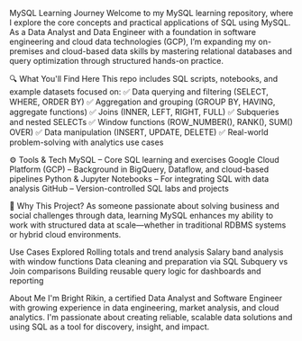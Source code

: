 MySQL Learning Journey
Welcome to my MySQL learning repository, where I explore the core concepts and practical applications of SQL using MySQL. As a Data Analyst and Data Engineer with a foundation in software engineering and cloud data technologies (GCP), I’m expanding my on-premises and cloud-based data skills by mastering relational databases and query optimization through structured hands-on practice.

🔍 What You'll Find Here
This repo includes SQL scripts, notebooks, and example datasets focused on:
✅ Data querying and filtering (SELECT, WHERE, ORDER BY)
✅ Aggregation and grouping (GROUP BY, HAVING, aggregate functions)
✅ Joins (INNER, LEFT, RIGHT, FULL)
✅ Subqueries and nested SELECTs
✅ Window functions (ROW_NUMBER(), RANK(), SUM() OVER)
✅ Data manipulation (INSERT, UPDATE, DELETE)
✅ Real-world problem-solving with analytics use cases

⚙️ Tools & Tech
MySQL – Core SQL learning and exercises
Google Cloud Platform (GCP) – Background in BigQuery, Dataflow, and cloud-based pipelines
Python & Jupyter Notebooks – For integrating SQL with data analysis
GitHub – Version-controlled SQL labs and projects

🧠 Why This Project?
As someone passionate about solving business and social challenges through data, learning MySQL enhances my ability to work with structured data at scale—whether in traditional RDBMS systems or hybrid cloud environments.

Use Cases Explored
Rolling totals and trend analysis
Salary band analysis with window functions
Data cleaning and preparation via SQL
Subquery vs Join comparisons
Building reusable query logic for dashboards and reporting

About Me
I'm Bright Rikin, a certified Data Analyst and Software Engineer with growing experience in data engineering, market analysis, and cloud analytics. I'm passionate about creating reliable, scalable data solutions and using SQL as a tool for discovery, insight, and impact.